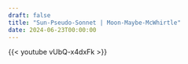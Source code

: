 ```yaml
---
draft: false
title: "Sun-Pseudo-Sonnet | Moon-Maybe-McWhirtle"
date: 2024-06-23T00:00:00
---
```


{{< youtube vUbQ-x4dxFk >}} 

